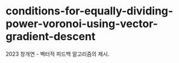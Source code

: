 # conditions-for-equally-dividing-power-voronoi-using-vector-gradient-descent
2023 창개연 - 벡터적 피드백 알고리즘의 제시.
